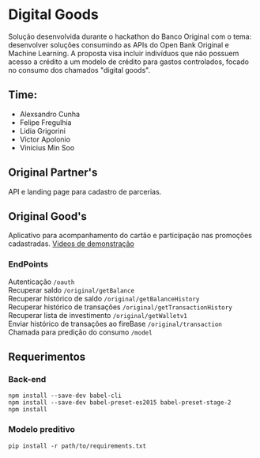 # Digital Goods

Solução desenvolvida durante o hackathon do Banco Original com o tema: desenvolver soluções consumindo as APIs do Open Bank Original e Machine Learning. A proposta visa incluir indivíduos que não possuem acesso a crédito a um modelo de crédito para gastos controlados, focado no consumo dos chamados "digital goods".

## Time:
- Alexsandro Cunha
- Felipe Fregulhia
- Lidia Grigorini
- Victor Apolonio
- Vinicius Min Soo
## Original Partner's
API e landing page para cadastro de parcerias.

## Original Good's
Aplicativo para acompanhamento do cartão e participação nas promoções cadastradas. [Videos de demonstração]( https://drive.google.com/file/d/1esLfBzurp15HTH6ZorqROOllQWt9gDxc/view)
### EndPoints  
Autenticação `/oauth`<br>
Recuperar saldo `/original/getBalance`<br>
Recuperar histórico de saldo `/original/getBalanceHistory`<br>
Recuperar histórico de transações `/original/getTransactionHistory`<br>
Recuperar lista de investimento `/original/getWalletv1`<br>
Enviar histórico de transações ao fireBase `/original/transaction`<br>
Chamada para predição do consumo `/model`

## Requerimentos

### Back-end
`npm install --save-dev babel-cli`<br>
`npm install --save-dev babel-preset-es2015 babel-preset-stage-2`<br>
`npm install`

### Modelo preditivo
`pip install -r path/to/requirements.txt`

